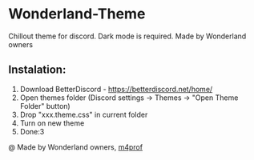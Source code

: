 # Wonderland-Theme
Chillout theme for discord. Dark mode is required. Made by Wonderland owners

## Instalation: 

1. Download BetterDiscord - https://betterdiscord.net/home/
2. Open themes folder (Discord settings -> Themes -> "Open Theme Folder" button)  
3. Drop "xxx.theme.css" in current folder
4. Turn on new theme
5. Done:3



@ Made by Wonderland owners, [m4prof](https://github.com/m4prof)